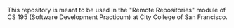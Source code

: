 This repository is meant to be used in the "Remote Repositories" module of CS 195 (Software Development Practicum) at City College of San Francisco.
